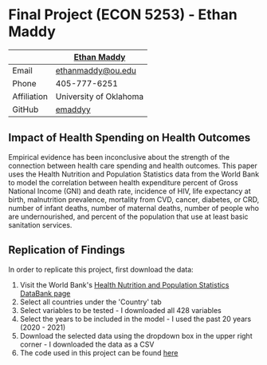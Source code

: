 # Final Project (ECON 5253) - Ethan Maddy #

|  | [Ethan Maddy](http://emaddyy.github.io) |
|--------------|--------------------------------------------------------------|
| Email | [ethanmaddy@ou.edu](mailto:ethanmaddy@ou.edu) |
| Phone | 405-777-6251 |
| Affiliation | University of Oklahoma |
| GitHub | [emaddyy](https://github.com/emaddyy) |


## Impact of Health Spending on Health Outcomes ##

Empirical evidence has been inconclusive about the strength of the connection between health care spending and health outcomes. This paper uses the Health Nutrition and Population Statistics data from the World Bank to model the correlation between health expenditure percent of Gross National Income (GNI) and death rate, incidence of HIV, life expectancy at birth, malnutrition prevalence, mortality from CVD, cancer, diabetes, or CRD, number of infant deaths, number of maternal deaths, number of people who are undernourished, and percent of the population that use at least basic sanitation services. 

## Replication of Findings ##

In order to replicate this project, first download the data:

1. Visit the World Bank's [Health Nutrition and Population Statistics DataBank page](https://databank.worldbank.org/source/health-nutrition-and-population-statistics)
2. Select all countries under the 'Country' tab
3. Select variables to be tested -  I downloaded all 428 variables
4. Select the years to be included in the model - I used the past 20 years (2020 - 2021)
5. Download the selected data using the dropdown box in the upper right corner - I downloaded the data as a CSV
6. The code used in this project can be found [here](https://github.com/emaddyy/FinalProject_5253/blob/main/FinalProjectCode_Maddy.R)
